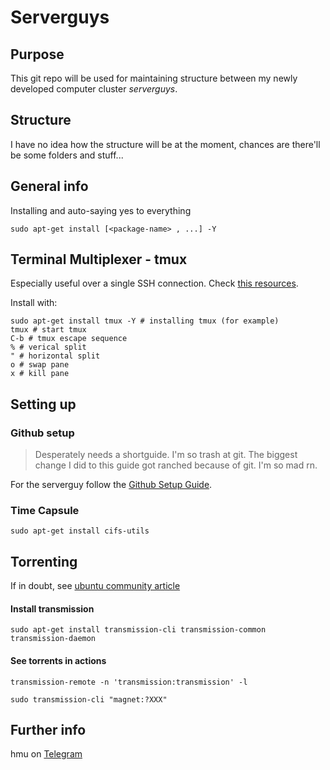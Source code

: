 # Serverguys

## Purpose

This git repo will be used for maintaining structure between my newly developed computer cluster *serverguys*.

## Structure

I have no idea how the structure will be at the moment, chances are there'll be some folders and stuff...

## General info

Installing and auto-saying yes to everything
```
sudo apt-get install [<package-name> , ...] -Y
```

## Terminal Multiplexer - tmux
Especially useful over a single SSH connection.
Check [this resources](https://www.digitalocean.com/community/tutorials/how-to-install-and-use-tmux-on-ubuntu-12-10--2).

Install with:
```
sudo apt-get install tmux -Y # installing tmux (for example)
tmux # start tmux
C-b # tmux escape sequence
% # verical split
" # horizontal split
o # swap pane
x # kill pane
```

## Setting up

### Github setup
>Desperately needs a shortguide. I'm so trash at git. The biggest change I did to this guide got ranched because of git. I'm so mad rn.

For the serverguy follow the [Github Setup Guide](https://help.github.com/articles/generating-a-new-ssh-key-and-adding-it-to-the-ssh-agent/).

### Time Capsule

```
sudo apt-get install cifs-utils
```

## Torrenting
If in doubt, see [ubuntu community article](https://help.ubuntu.com/community/TransmissionHowTo)
#### Install transmission
```
sudo apt-get install transmission-cli transmission-common transmission-daemon
```
#### See torrents in actions
```
transmission-remote -n 'transmission:transmission' -l
```

```
sudo transmission-cli "magnet:?XXX"
```



## Further info

hmu on [Telegram](http://t.me/DannyDannyDanny)
